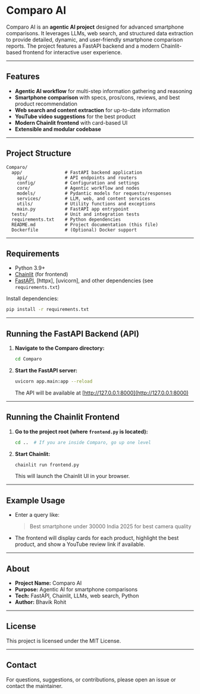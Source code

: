 # Comparo AI

Comparo AI is an **agentic AI project** designed for advanced smartphone comparisons. It leverages LLMs, web search, and structured data extraction to provide detailed, dynamic, and user-friendly smartphone comparison reports. The project features a FastAPI backend and a modern Chainlit-based frontend for interactive user experience.

---

## Features
- **Agentic AI workflow** for multi-step information gathering and reasoning
- **Smartphone comparison** with specs, pros/cons, reviews, and best product recommendation
- **Web search and content extraction** for up-to-date information
- **YouTube video suggestions** for the best product
- **Modern Chainlit frontend** with card-based UI
- **Extensible and modular codebase**

---

## Project Structure
```
Comparo/
  app/                # FastAPI backend application
    api/              # API endpoints and routers
    config/           # Configuration and settings
    core/             # Agentic workflow and nodes
    models/           # Pydantic models for requests/responses
    services/         # LLM, web, and content services
    utils/            # Utility functions and exceptions
    main.py           # FastAPI app entrypoint
  tests/              # Unit and integration tests
  requirements.txt    # Python dependencies
  README.md           # Project documentation (this file)
  Dockerfile          # (Optional) Docker support
```

---

## Requirements
- Python 3.9+
- [Chainlit](https://docs.chainlit.io/) (for frontend)
- [FastAPI](https://fastapi.tiangolo.com/), [httpx], [uvicorn], and other dependencies (see `requirements.txt`)

Install dependencies:
```bash
pip install -r requirements.txt
```

---

## Running the FastAPI Backend (API)
1. **Navigate to the Comparo directory:**
   ```bash
   cd Comparo
   ```
2. **Start the FastAPI server:**
   ```bash
   uvicorn app.main:app --reload
   ```
   The API will be available at [http://127.0.0.1:8000](http://127.0.0.1:8000)

---

## Running the Chainlit Frontend
1. **Go to the project root (where `frontend.py` is located):**
   ```bash
   cd ..  # If you are inside Comparo, go up one level
   ```
2. **Start Chainlit:**
   ```bash
   chainlit run frontend.py
   ```
   This will launch the Chainlit UI in your browser.

---

## Example Usage
- Enter a query like:
  > Best smartphone under 30000 India 2025 for best camera quality
- The frontend will display cards for each product, highlight the best product, and show a YouTube review link if available.

---

## About
- **Project Name:** Comparo AI
- **Purpose:** Agentic AI for smartphone comparisons
- **Tech:** FastAPI, Chainlit, LLMs, web search, Python
- **Author:** Bhavik Rohit

---

## License
This project is licensed under the MIT License.

---

## Contact
For questions, suggestions, or contributions, please open an issue or contact the maintainer.
